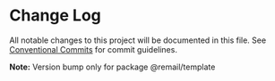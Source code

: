 # Change Log

All notable changes to this project will be documented in this file.
See [Conventional Commits](https://conventionalcommits.org) for commit guidelines.



**Note:** Version bump only for package @remail/template
